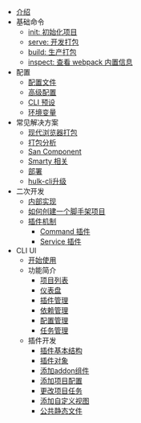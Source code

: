 -   [介绍](/README.md)
-   基础命令
    -   [init: 初始化项目](/create-project.md)
    -   [serve: 开发打包](/serve.md)
    -   [build: 生产打包](/build.md)
    -   [inspect: 查看 webpack 内置信息](/inspect.md)
-   配置
    -   [配置文件](/config.md)
    -   [高级配置](/advanced.md)
    -   [CLI 预设](/presets.md)
    -   [环境变量](/env.md)
-   常见解决方案
    -   [现代浏览器打包](/modern-mode.md)
    -   [打包分析](/bundle-analyze.md)
    -   [San Component](/component.md)
    -   [Smarty 相关](/smarty.md)
    -   [部署](/deployment.md)
    -   [hulk-cli升级](/hulk-cli-migration.md)
-   二次开发
    -   [内部实现](/architecture.md)
    -   [如何创建一个脚手架项目](/create-scaffold.md)
    -   [插件机制](/plugin.md)
        -   [Command 插件](/cmd-plugin.md)
        -   [Service 插件](/srv-plugin.md)
-   CLI UI
    -   [开始使用](/ui/start.md)
    -   功能简介
        -   [项目列表](/ui/project-list.md)
        -   [仪表盘](/ui/dashboard.md)
        -   [插件管理](/ui/plugin.md)
        -   [依赖管理](/ui/dependency.md)
        -   [配置管理](/ui/configuration.md)
        -   [任务管理](/ui/task.md)
    -   插件开发
        -   [插件基本结构](/ui/structure.md)
        -   [插件对象](/ui/plugin-object.md)
        -   [添加addon组件](/ui/add-addon.md)
        -   [添加项目配置](/ui/add-config.md)
        -   [更改项目任务](/ui/cover-task.md)
        -   [添加自定义视图](/ui/add-view.md)
        -   [公共静态文件](/ui/static.md)
